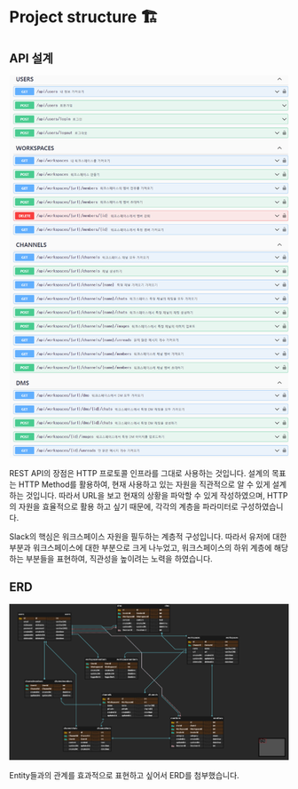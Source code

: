 # Project structure 🏗

## API 설계

![ApiDesign](./assets/apiPath.png)

REST API의 장점은 HTTP 프로토콜 인프라를 그대로 사용하는 것입니다. 설계의 목표는 HTTP Method를 활용하여, 현재 사용하고 있는 자원을 직관적으로 알 수 있게 설계하는 것입니다. 따라서 URL을 보고 현재의 상황을 파악할 수 있게 작성하였으며, HTTP의 자원을 효율적으로 활용 하고 싶기 때문에, 각각의 계층을 파라미터로 구성하였습니다.

Slack의 핵심은 워크스페이스 자원을 필두하는 계층적 구성입니다. 따라서 유저에 대한 부분과 워크스페이스에 대한 부분으로 크게 나누었고, 워크스페이스의 하위 계층에 해당하는 부분들을 표현하여, 직관성을 높이려는 노력을 하였습니다. 

## ERD 

![ERDiagram](./assets/ERD.png)

Entity들과의 관계를 효과적으로 표현하고 싶어서 ERD를 첨부했습니다.